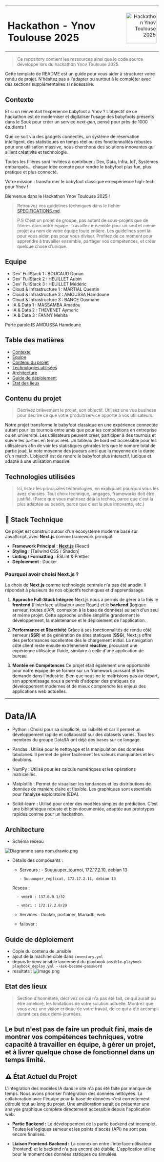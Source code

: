 <table width="100%" border="0" cellspacing="0" cellpadding="0">
<tr>
<td align="left"><h1>Hackathon - Ynov Toulouse 2025</h1></td>
<td align="right"><img src="ressources/logo.png" alt="Hackathon Ynov Toulouse 2025" width="100"/></td>
</tr>
</table>

> Ce repository contient les ressources ainsi que le code source développé lors du hackathon Ynov Toulouse 2025.

Cette template de README est un guide pour vous aider à structurer votre rendu de projet. N'hésitez pas à l'adapter ou surtout à le compléter avec des sections supplémentaires si nécessaire.

## Contexte

Et si on réinventait l’expérience babyfoot à Ynov ? L’objectif de ce hackathon est de moderniser et digitaliser l’usage des babyfoots présents dans le Souk pour créer un service _next-gen_, pensé pour près de 1000 étudiants !

Que ce soit via des gadgets connectés, un système de réservation intelligent, des statistiques en temps réel ou des fonctionnalités robustes pour une utilisation massive, nous cherchons des solutions innovantes qui allient créativité et technologie.

Toutes les filières sont invitées à contribuer : Dev, Data, Infra, IoT, Systèmes embarqués… chaque idée compte pour rendre le babyfoot plus fun, plus pratique et plus connecté.

Votre mission : transformer le babyfoot classique en expérience high-tech pour Ynov !

Bienvenue dans le Hackathon Ynov Toulouse 2025 !

> Retrouvez vos guidelines techniques dans le fichier [SPECIFICATIONS.md](./SPECIFICATIONS.md).

> P.S C'est un projet de groupe, pas autant de sous-projets que de filières dans votre équipe. Travaillez ensemble pour un seul et même projet au nom de votre équipe toute entière. Les guidelines sont là pour vous aider, pas pour vous diviser. Profitez de ce moment pour apprendre à travailler ensemble, partager vos compétences, et créer quelque chose d'unique.

## Equipe

- Dev' FullStack 1 : BOUCAUD Dorian
- Dev' FullStack 2 : HEUILLET Aubin
- Dev' FullStack 3 : HEUILLET Médéric
- Cloud & Infrastructure 1 : MARTIAL Quentin
- Cloud & Infrastructure 2 : AMOUSSA Hamdoune
- Cloud & Infrastructure 3 : BANCE Ousmane
- IA & Data 1 : MASSAMBA Amadou
- IA & Data 2 : THEVENET Aymeric
- IA & Data 3 : FANNY Mehita

Porte parole 
IS 
AMOUSSA Hamdoune


## Table des matières

- [Contexte](#contexte)
- [Equipe](#equipe)
- [Contenu du projet](#contenu-du-projet)
- [Technologies utilisées](#technologies-utilisées)
- [Architecture](#architecture)
- [Guide de déploiement](#guide-de-déploiement)
- [Etat des lieux](#etat-des-lieux)

## Contenu du projet

> Décrivez brièvement le projet, son objectif. Utilisez une vue business pour décrire ce que votre produit/service apporte à vos utilisateurs.

Notre projet transforme le babyfoot classique en une expérience connectée autant pour les tournois entre amis que pour les compétitions en entreprise ou en université. Les utilisateurs peuvent créer, participer à des tournois et suivre les parties en temps réel. Un tableau de bord est accessible pour les utilisateurs afin de voir les statistiques génrales tels que le nombre total de partie joué, la note moyenne des joueurs ainsi que la moyenne de la durée d'un match. L’objectif est de rendre le babyfoot plus interactif, ludique et adapté à une utilisation massive.

## Technologies utilisées

> Ici, listez les principales technologies, en expliquant pourquoi vous les avez choisies. Tout choix technique, langages, frameworks doit être justifié. (Parce que vous maîtrisez déjà la techno, parce que c'est la plus adaptée au besoin, parce que c'est la plus innovante, etc.)
## 🚀 Stack Technique

Ce projet est construit autour d'un écosystème moderne basé sur JavaScript, avec **Next.js** comme framework principal.

* **Framework Principal** : [**Next.js**](https://nextjs.org/) (React)
* **Styling** : [Tailwind CSS / Shadcn]
* **Linting / Formatting** : ESLint & Prettier
* **Déploiement** : Docker

### Pourquoi avoir choisi Next.js ?

Le choix de **Next.js** comme technologie centrale n'a pas été anodin. Il répondait à plusieurs de nos objectifs techniques et d'apprentissage.

1.  **Approche Full-Stack Intégrée**
    Next.js nous a permis de gérer à la fois le **frontend** (l'interface utilisateur avec React) et le **backend** (logique serveur, routes d'API, connexion à la base de données) au sein d'un seul et même projet. Cette approche unifiée simplifie grandement le développement, la maintenance et le déploiement de l'application.

2.  **Performance et Réactivité**
    Grâce à ses fonctionnalités de rendu côté serveur (**SSR**) et de génération de sites statiques (**SSG**), Next.js offre des performances excellentes dès le chargement initial. La navigation côté client reste ensuite extrêmement **réactive**, procurant une expérience utilisateur fluide, similaire à celle d'une application de bureau.

3.  **Montée en Compétences**
    Ce projet était également une opportunité pour notre équipe de se former sur un framework puissant et très demandé dans l'industrie. Bien que nous ne le maîtrisions pas au départ, son apprentissage nous a permis d'adopter des pratiques de développement modernes et de mieux comprendre les enjeux des applications web actuelles.

---

# Data/IA 
- Python : Choisi pour sa simplicité, sa lisibilité et car il permet un développement rapide et collaboratif sur des datasets variés. Tous les membres du groupe Data/IA ont déjà des bases sur ce langage.

- Pandas : Utilisé pour le nettoyage et la manipulation des données tabulaires. Il permet de gérer facilement les valeurs manquantes et les doublons.

- NumPy : Utilisé pour les calculs numériques et les opérations matricielles.

- Matplotlib : Permet de visualiser les tendances et les distributions de données de manière claire et flexible. Les graphiques sont essentiels pour l’analyse exploratoire (EDA).

- Scikit-learn : Utilisé pour créer des modèles simples de prédiction. C’est une bibliothèque robuste et bien documentée, adaptée aux prototypes rapides comme pour un hackathon.

## Architecture

- Schéma réseau 

![Diagramme sans nom.drawio.png](<Diagramme sans nom.drawio.png>)

- Détails des composants :
  - Serveurs :
        - Suuuuuper_tournoi, 172.17.2.10, debian 13

        - Suuuuuper_replicat, 172.17.2.11, debian 13

   Réseau :

        - vmbr0 : 137.0.0.1/32 

        - vmbr1 : 172.17.2.0/29

  - Services : Docker, portainer, Mariadb, web

  - failover : 
  

## Guide de déploiement

- Copie du contenu de .ansible 
- ajout de la machine cible dans `inventory.yml`
- depuis le venv ansible lancement du playbook `ansible-playbook playbook_deploy.yml --ask-become-password`
- resultats : 
![image.png](image.png)


## Etat des lieux

> Section d'honnêteté, décrivez ce qui n'a pas été fait, ce qui aurait pu être amélioré, les limitations de votre solution actuelle. Montrez que vous avez une vision critique de votre travail, de ce qui a été accompli durant ces deux demi-journées.

Le but n'est pas de faire un produit fini, mais de montrer vos compétences techniques, votre capacité à travailler en équipe, à gérer un projet, et à livrer quelque chose de fonctionnel dans un temps limité.
---
## ⚠️ État Actuel du Projet

L'intégration des modèles IA dans le site n'a pas été faite par manque de temps. Nous avons prioriser l'intégration des données néttoyées. La collaboration avec l'équipe pour la base de données s'est correctement déroulé tout au long du projet. Une amélioration serait de présenter une analyse graphique complète directement accessible depuis l'application web. 


* **Partie Backend :** Le développement de la partie backend est incomplet. Toutes les logiques serveur et les points d'accès (API) ne sont pas encore finalisés.

* **Liaison Frontend-Backend :** La connexion entre l'interface utilisateur (frontend) et le backend n'a pas encore été établie. L'application utilise pour le moment des données statiques ou simulées.
